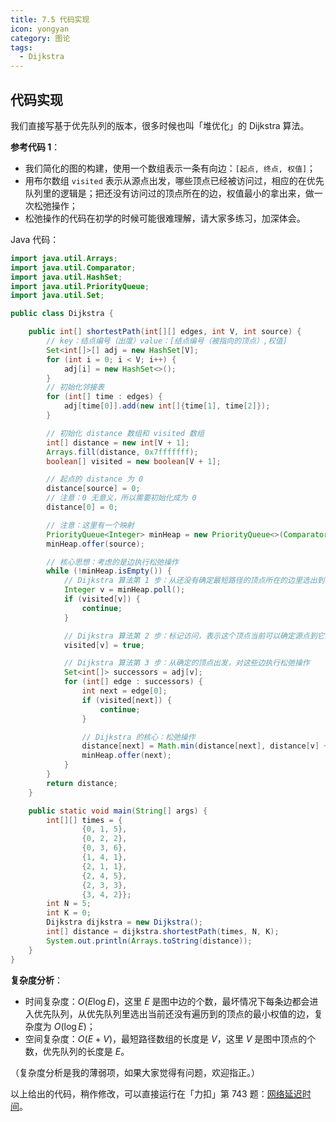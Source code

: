 ```yaml
---
title: 7.5 代码实现
icon: yongyan
category: 图论
tags:
  - Dijkstra
---
```


## 代码实现

我们直接写基于优先队列的版本，很多时候也叫「堆优化」的 Dijkstra 算法。

**参考代码 1**：

- 我们简化的图的构建，使用一个数组表示一条有向边：`[起点, 终点, 权值]`；
- 用布尔数组 `visited` 表示从源点出发，哪些顶点已经被访问过，相应的在优先队列里的逻辑是；把还没有访问过的顶点所在的边，权值最小的拿出来，做一次松弛操作；
- 松弛操作的代码在初学的时候可能很难理解，请大家多练习，加深体会。

Java 代码：

```java
import java.util.Arrays;
import java.util.Comparator;
import java.util.HashSet;
import java.util.PriorityQueue;
import java.util.Set;

public class Dijkstra {

    public int[] shortestPath(int[][] edges, int V, int source) {
        // key：结点编号（出度）value：[结点编号（被指向的顶点）,权值]
        Set<int[]>[] adj = new HashSet[V];
        for (int i = 0; i < V; i++) {
            adj[i] = new HashSet<>();
        }
        // 初始化邻接表
        for (int[] time : edges) {
            adj[time[0]].add(new int[]{time[1], time[2]});
        }

        // 初始化 distance 数组和 visited 数组
        int[] distance = new int[V + 1];
        Arrays.fill(distance, 0x7fffffff);
        boolean[] visited = new boolean[V + 1];

        // 起点的 distance 为 0
        distance[source] = 0;
        // 注意：0 无意义，所以需要初始化成为 0
        distance[0] = 0;

        // 注意：这里有一个映射
        PriorityQueue<Integer> minHeap = new PriorityQueue<>(Comparator.comparingInt(o -> distance[o]));
        minHeap.offer(source);

        // 核心思想：考虑的是边执行松弛操作
        while (!minHeap.isEmpty()) {
            // Dijkstra 算法第 1 步：从还没有确定最短路径的顶点所在的边里选出到目前为止最短的权值的边
            Integer v = minHeap.poll();
            if (visited[v]) {
                continue;
            }

            // Dijkstra 算法第 2 步：标记访问，表示这个顶点当前可以确定源点到它的最短路径
            visited[v] = true;

            // Dijkstra 算法第 3 步：从确定的顶点出发，对这些边执行松弛操作
            Set<int[]> successors = adj[v];
            for (int[] edge : successors) {
                int next = edge[0];
                if (visited[next]) {
                    continue;
                }

                // Dijkstra 的核心：松弛操作
                distance[next] = Math.min(distance[next], distance[v] + edge[1]);
                minHeap.offer(next);
            }
        }
        return distance;
    }

    public static void main(String[] args) {
        int[][] times = {
                {0, 1, 5},
                {0, 2, 2},
                {0, 3, 6},
                {1, 4, 1},
                {2, 1, 1},
                {2, 4, 5},
                {2, 3, 3},
                {3, 4, 2}};
        int N = 5;
        int K = 0;
        Dijkstra dijkstra = new Dijkstra();
        int[] distance = dijkstra.shortestPath(times, N, K);
        System.out.println(Arrays.toString(distance));
    }
}
```

**复杂度分析**：

- 时间复杂度：$O(E \log E)$，这里 $E$ 是图中边的个数，最坏情况下每条边都会进入优先队列，从优先队列里选出当前还没有遍历到的顶点的最小权值的边，复杂度为 $O(\log E)$；
- 空间复杂度：$O(E + V)$，最短路径数组的长度是 $V$，这里 $V$ 是图中顶点的个数，优先队列的长度是 $E$。

（复杂度分析是我的薄弱项，如果大家觉得有问题，欢迎指正。）

以上给出的代码，稍作修改，可以直接运行在「力扣」第 743 题：[网络延迟时间](https://leetcode-cn.com/problems/network-delay-time)。
